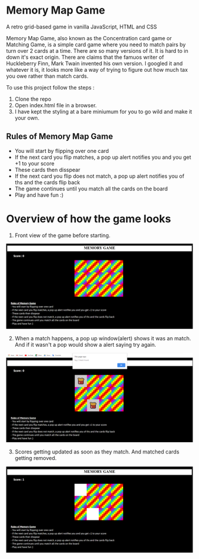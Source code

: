 # Memory Map Game
A retro grid-based game in vanilla JavaScript, HTML and CSS

Memory Map Game, also known as the Concentration card game or Matching Game, is a simple card game where you need to match pairs by turn over 2 cards at a time. There are so many versions of it. It is hard to in down it's exact origin. There are claims that the famuos writer of Huckleberry Finn, Mark Twain invented his own version. I googled it and whatever it is, it looks more like a way of trying to figure out how much tax you owe rather than match cards.

To use this project follow the steps :
1. Clone the repo
2. Open index.html file in a browser.
3. I have kept the styling at a bare miniumum for you to go wild and make it your own.

## Rules of Memory Map Game
- You will start by flipping over one card
- If the next card you flip matches, a pop up alert notifies you and you get +1 to your score
- These cards then disspear
- If the next card you flip does not match, a pop up alert notifies you of ths and the cards flip back
- The game continues until you match all the cards on the board
- Play and have fun :)

# Overview of how the game looks

1. Front view of the game before starting.

![](images/img1.png)

2. When a match happens, a pop up window(alert) shows it was an match. And if it wasn't a pop would show a alert saying try again.

![](images/img2.png)

3. Scores getting updated as soon as they match. And matched cards getting removed.

![](images/img3.png)

